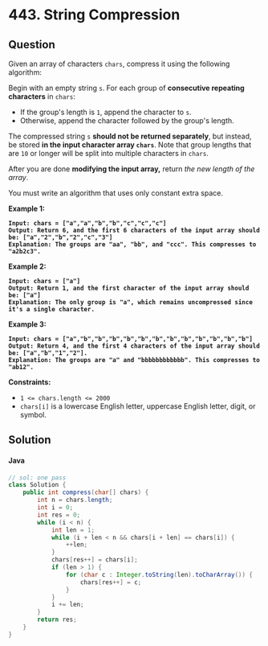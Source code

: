 # 443. String Compression

## Question

Given an array of characters `chars`, compress it using the following algorithm:

Begin with an empty string `s`. For each group of **consecutive repeating characters** in `chars`:

* If the group's length is `1`, append the character to `s`.
* Otherwise, append the character followed by the group's length.

The compressed string `s` **should not be returned separately**, but instead, be stored **in the input character array `chars`**. Note that group lengths that are `10` or longer will be split into multiple characters in `chars`.

After you are done **modifying the input array,** return _the new length of the array_.

You must write an algorithm that uses only constant extra space.

**Example 1:**

<pre><code><strong>Input: chars = ["a","a","b","b","c","c","c"]
</strong><strong>Output: Return 6, and the first 6 characters of the input array should be: ["a","2","b","2","c","3"]
</strong><strong>Explanation: The groups are "aa", "bb", and "ccc". This compresses to "a2b2c3".
</strong></code></pre>

**Example 2:**

<pre><code><strong>Input: chars = ["a"]
</strong><strong>Output: Return 1, and the first character of the input array should be: ["a"]
</strong><strong>Explanation: The only group is "a", which remains uncompressed since it's a single character.
</strong></code></pre>

**Example 3:**

<pre><code><strong>Input: chars = ["a","b","b","b","b","b","b","b","b","b","b","b","b"]
</strong><strong>Output: Return 4, and the first 4 characters of the input array should be: ["a","b","1","2"].
</strong><strong>Explanation: The groups are "a" and "bbbbbbbbbbbb". This compresses to "ab12".
</strong></code></pre>

**Constraints:**

* `1 <= chars.length <= 2000`
* `chars[i]` is a lowercase English letter, uppercase English letter, digit, or symbol.

## Solution

#### Java

```java
// sol: one pass
class Solution {
    public int compress(char[] chars) {
        int n = chars.length;
        int i = 0;
        int res = 0;
        while (i < n) {
            int len = 1;
            while (i + len < n && chars[i + len] == chars[i]) {
                ++len;
            }
            chars[res++] = chars[i];
            if (len > 1) {
                for (char c : Integer.toString(len).toCharArray()) {
                    chars[res++] = c;
                }
            }
            i += len;
        }
        return res;
    }
}
```

